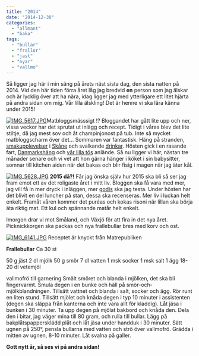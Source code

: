```yaml
---
title: "2014"
date: "2014-12-30"
categories: 
  - "allmant"
  - "baka"
tags: 
  - "bullar"
  - "frallor"
  - "jast"
  - "nyar"
  - "vallmo"
---
```


Så ligger jag här i min säng på årets näst sista dag, den sista natten på 2014. Vid den här tiden förra året låg jag bredvid **en** person som jag älskar och är lycklig över att ha nära, idag ligger jag med ytterligare ett litet hjärta på andra sidan om mig. Vår lilla älskling! Det är henne vi ska lära känna under 2015!  
  
[![IMG_5617.JPG](/static/img/IMG_5617.jpg)](http://import.local/wp-content/uploads/2014/12/IMG_5617.jpg)Matbloggsmässsigt !? Bloggandet har gått lite upp och ner, vissa veckor har det sprutat ut inlägg och recept. Tidigt i våras blev det lite stiltje, då jag mest sov och åt champinjonost på tub. Inte så mycket matbloggscharm över det... Sommaren var fantastisk. Häng på stranden, [smakupplevelser](http://import.local/2014/07/22/horte-brygga-och-nagra-hallon/) i [Skåne](http://import.local/2014/07/06/utflykt-i-en-liten-del-av-osterlen/) och svalkande [drinkar](http://import.local/2014/07/27/han-dricker-pimms/). Hösten gick i en rasande fart, [Danmarkshäng](http://import.local/2014/09/28/kopenhamn/) och [vår lilla tös](http://import.local/2014/10/10/jasta-pannkakor-i-bebisbubblan/) anlände. Så nu ligger vi här, nästan tre månader senare och vi vet att hon gärna hänger i köket i sin babysitter, somnar till kitchen aiden när det bakas och blir fisig i magen när jag äter kål.  
  
[![IMG_5628.JPG](/static/img/IMG_5628.jpg)](http://import.local/wp-content/uploads/2014/12/IMG_5628.jpg) **2015 då?!** Får jag önska själv hur 2015 ska bli så ser jag fram emot ett av det roligaste året i mitt liv. Bloggen ska få vara med mer, jag vill få in mer dryck i inläggen, mer [godis](http://import.local/2014/12/08/chokladfudge-med-polkastrossel/) ska jag testa. Under hösten har det blivit en del luncher på stan, dessa ska recenseras. Mer liv i luckan helt enkelt. Framåt våren kommer det puréas och kokas risoni när lillan ska börja äta riktig mat. Ett kul och spännande matår helt enkelt.

Imorgon drar vi mot Småland, och Växjö för att fira in det nya året. Picknickkorgen ska packas och nya frallebullar bres med korv och ost.  
  
[![IMG_6141.JPG](/static/img/IMG_6141.jpg)](http://import.local/wp-content/uploads/2014/12/IMG_6141.jpg) Receptet är knyckt från Matrepubliken

**Frallebullar** Ca 30 st

50 g jäst 2 dl mjölk 50 g smör 7 dl vatten 1 msk socker 1 msk salt 1 ägg 18-20 dl vetemjöl

vallmofrö till garnering Smält smöret och blanda i mjölken, det ska bli fingervarmt. Smula degen i en bunke och häll på smör-och-mjölkblandningen. Tillsätt vattnet och blanda i salt, socker och ägg. Rör runt en liten stund. Tillsätt mjölet och knåda degen i typ 10 minuter i assistenten (degen ska släppa från kanterna och inte vara allt för kladdig). Låt jäsa i bunken i 30 minuter. Ta upp degen på mjölat bakbord och knåda den. Dela den i bitar, jag väger mina till 80 gram, och rulla till bullar. Lägg på bakplåtspappersklädd plåt och låt jäsa under handduk i 30 minuter. Sätt ugnen på 250°, pensla bullarna med vatten och strö över vallmofrö. Grädda i mitten av ugnen, 8-10 minuter. Låt svalna på galler.

**Gott nytt år, så ses vi på andra sidan!**
